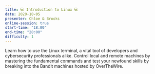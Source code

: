 ```yaml
---
title: 💻 Introduction to Linux 💻
date: 2020-10-05
presenter: Chloe & Brooks
online-session: true
start-time: "18:00"
end-time: "20:00"
difficulty: 1
---
```


Learn how to use the Linux terminal, a vital tool of developers and cybersecurity professionals alike. Control local and remote machines by mastering the fundamental commands and test your newfound skills by breaking into the Bandit machines hosted by OverTheWire.